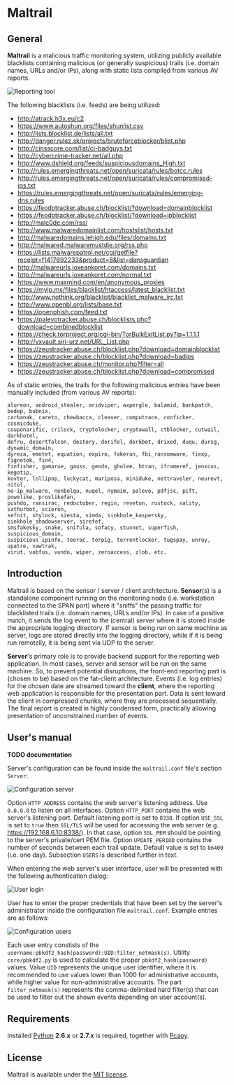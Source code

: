 # Maltrail

## General

**Maltrail** is a malicious traffic monitoring system, utilizing publicly available blacklists containing malicious (or generally suspicious) trails (i.e. domain names, URLs and/or IPs), along with static lists compiled from various AV reports.

![Reporting tool](http://i.imgur.com/GHQYQLe.png)

The following blacklists (i.e. feeds) are being utilized:

* http://atrack.h3x.eu/c2
* https://www.autoshun.org/files/shunlist.csv
* http://lists.blocklist.de/lists/all.txt
* http://danger.rulez.sk/projects/bruteforceblocker/blist.php
* http://cinsscore.com/list/ci-badguys.txt
* http://cybercrime-tracker.net/all.php
* http://www.dshield.org/feeds/suspiciousdomains_High.txt
* http://rules.emergingthreats.net/open/suricata/rules/botcc.rules
* http://rules.emergingthreats.net/open/suricata/rules/compromised-ips.txt
* https://rules.emergingthreats.net/open/suricata/rules/emerging-dns.rules
* https://feodotracker.abuse.ch/blocklist/?download=domainblocklist
* https://feodotracker.abuse.ch/blocklist/?download=ipblocklist
* http://malc0de.com/rss/
* http://www.malwaredomainlist.com/hostslist/hosts.txt
* http://malwaredomains.lehigh.edu/files/domains.txt
* http://malwared.malwaremustdie.org/rss.php
* https://lists.malwarepatrol.net/cgi/getfile?receipt=f1417692233&product=8&list=dansguardian
* http://malwareurls.joxeankoret.com/domains.txt
* http://malwareurls.joxeankoret.com/normal.txt
* https://www.maxmind.com/en/anonymous_proxies
* https://myip.ms/files/blacklist/htaccess/latest_blacklist.txt
* http://www.nothink.org/blacklist/blacklist_malware_irc.txt
* http://www.openbl.org/lists/base.txt
* https://openphish.com/feed.txt
* https://palevotracker.abuse.ch/blocklists.php?download=combinedblocklist
* https://check.torproject.org/cgi-bin/TorBulkExitList.py?ip=1.1.1.1
* http://vxvault.siri-urz.net/URL_List.php
* https://zeustracker.abuse.ch/blocklist.php?download=domainblocklist
* https://zeustracker.abuse.ch/blocklist.php?download=badips
* https://zeustracker.abuse.ch/monitor.php?filter=all
* https://zeustracker.abuse.ch/blocklist.php?download=compromised

As of static entries, the trails for the following malicious entries have been manually included (from various AV reports):

```
alureon, android_stealer, aridviper, axpergle, balamid, bankpatch, bedep, bubnix,
carbanak, careto, chewbacca, cleaver, computrace, conficker, cosmicduke,
couponarific, crilock, cryptolocker, cryptowall, ctblocker, cutwail, darkhotel,
defru, desertfalcon, destory, dorifel, dorkbot, drixed, duqu, dursg, dynamic_domain,
dyreza, emotet, equation, expiro, fakeran, fbi_ransomware, fiexp, fignotok, fin4,
finfisher, gamarue, gauss, geodo, gholee, htran, iframeref, jenxcus, kegotip,
kovter, lollipop, luckycat, mariposa, miniduke, nettraveler, neurevt, nitol,
no-ip_malware, nonbolqu, nuqel, nymaim, palevo, pdfjsc, pift, powelike, proslikefan,
pushdo, ransirac, redoctober, regin, reveton, rustock, sality, sathurbot, scieron,
sefnit, shylock, siesta, simda, sinkhole_kaspersky, sinkhole_shadowserver, sirefef,
smsfakesky, snake, snifula, sofacy, stuxnet, superfish, suspicious_domain,
suspicious_ipinfo, teerac, torpig, torrentlocker, tugspay, unruy, upatre, vawtrak,
virut, vobfus, vundo, wiper, zeroaccess, zlob, etc.
```

## Introduction

Maltrail is based on the sensor / server / client architecture. **Sensor**(s) is a standalone component running on the monitoring node (i.e. workstation connected to the SPAN port) where it "sniffs" the passing traffic for blacklisted trails (i.e. domain names, URLs and/or IPs). In case of a positive match, it sends the log event to the (central) server where it is stored inside the appropriate logging directory. If sensor is being run on same machine as server, logs are stored directly into the logging directory, while if it is being run remotelly, it is being sent via UDP to the server.

**Server**'s primary role is to provide backend support for the reporting web application. In most cases, server and sensor will be run on the same machine. So, to prevent potential disruptions, the front-end reporting part is (chosen to be) based on the fat-client architecture. Events (i.e. log entries) for the chosen date are streamed toward the **client**, where the reporting web application is responsible for the presentation part. Data is sent toward the client in compressed chunks, where they are processed sequentially. The final report is created in highly condensed form, practically allowing presentation of unconstrained number of events.

## User's manual

**TODO documentation**

Server's configuration can be found inside the `maltrail.conf` file's section `Server`:

![Configuration server](http://i.imgur.com/o0loHDL.png)

Option `HTTP_ADDRESS` contains the web server's listening address. Use `0.0.0.0` to listen on all interfaces. Option `HTTP_PORT` contains the web server's listening port. Default listening port is set to `8338`. If option `USE_SSL` is set to `true` then `SSL/TLS` will be used for accessing the web server (e.g. https://192.168.6.10:8338/). In that case, option `SSL_PEM` should be pointing to the server's private/cert PEM file. Option `UPDATE_PERIOD` contains the number of seconds between each trail update. Default value is set to `86400` (i.e. one day). Subsection `USERS` is described further in text.

When entering the web server's user interface, user will be presented with the following authentication dialog:

![User login](http://i.imgur.com/kbaLIM9.png)

User has to enter the proper credentials that have been set by the server's administrator inside the configuration file `maltrail.conf`. Example entries are as follows:

![Configuration users](http://i.imgur.com/QN5UD12.png)

Each user entry constists of the `username:pbkdf2_hash(password):UID:filter_netmask(s)`. Utility `core/pbkdf2.py` is used to calculate the proper `pbkdf2_hash(password)` values. Value `UID` represents the unique user identifier, where it is recommended to use values lower than 1000 for administrative accounts, while higher value for non-administrative accounts. The part `filter_netmask(s)` represents the comma-delimited hard filter(s) that can be used to filter out the shown events depending on user account(s).



## Requirements

Installed [Python](http://www.python.org/download/) **2.6.x** or **2.7.x** is required, together with [Pcapy](http://corelabs.coresecurity.com/index.php?module=Wiki&action=view&type=tool&name=Pcapy).

## License

Maltrail is available under the [MIT license](LICENSE).
